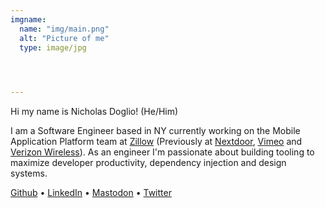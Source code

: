 ```yaml
---
imgname: 
  name: "img/main.png"
  alt: "Picture of me"
  type: image/jpg



  
---
```


Hi my name is Nicholas Doglio! (He/Him)


I am a Software Engineer based in NY currently working on the Mobile Application Platform team at [Zillow](https://www.zillow.com/) (Previously at [Nextdoor](https://nextdoor.com/), [Vimeo](https://vimeo.com/) and [Verizon Wireless](https://www.verizon.com/)).  As an engineer I'm passionate about building tooling to maximize developer productivity, dependency injection and design systems.

[Github](https://github.com/WhosNickDoglio/) • [LinkedIn](https://www.linkedin.com/in/nicholasdoglio/) • [Mastodon](https://androiddev.social/@WhosNickDoglio) • [Twitter](https://twitter.com/WhosNickDoglio)

